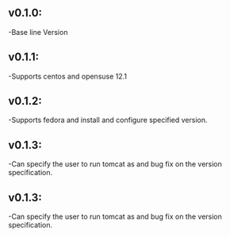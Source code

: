 ## v0.1.0:

-Base line Version

## v0.1.1:

-Supports centos and opensuse 12.1

## v0.1.2:

-Supports fedora and install and configure specified version.

## v0.1.3:

-Can specify the user to run tomcat as and bug fix on the version specification.

## v0.1.3:

-Can specify the user to run tomcat as and bug fix on the version specification.